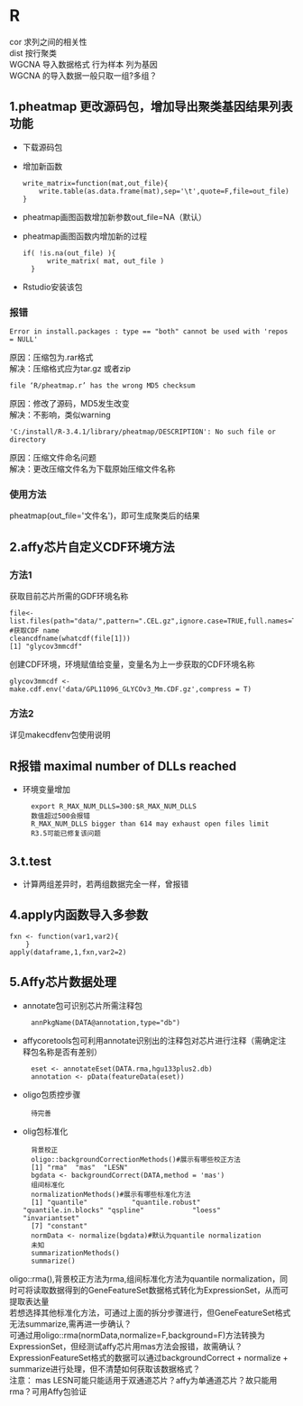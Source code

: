 # R
cor 求列之间的相关性
<br>dist 按行聚类
<br>WGCNA 导入数据格式 行为样本 列为基因
<br>WGCNA 的导入数据一般只取一组?多组？ 
## 1.pheatmap 更改源码包，增加导出聚类基因结果列表功能
* 下载源码包
* 增加新函数

      write_matrix=function(mat,out_file){
	      write.table(as.data.frame(mat),sep='\t',quote=F,file=out_file)
      }
* pheatmap画图函数增加新参数out_file=NA（默认）
* pheatmap画图函数内增加新的过程

      if( !is.na(out_file) ){
		    write_matrix( mat, out_file )
	    }

* Rstudio安装该包
### 报错

    Error in install.packages : type == "both" cannot be used with 'repos = NULL'
原因：压缩包为.rar格式
<br>解决：压缩格式应为tar.gz 或者zip

    file ‘R/pheatmap.r’ has the wrong MD5 checksum
原因：修改了源码，MD5发生改变
<br>解决：不影响，类似warning

	'C:/install/R-3.4.1/library/pheatmap/DESCRIPTION': No such file or directory
原因：压缩文件命名问题
<br>解决：更改压缩文件名为下载原始压缩文件名称
### 使用方法
pheatmap(out_file='文件名')，即可生成聚类后的结果

## 2.affy芯片自定义CDF环境方法
### 方法1 
获取目前芯片所需的GDF环境名称

	file<-list.files(path="data/",pattern=".CEL.gz",ignore.case=TRUE,full.names=TRUE)
	#获取CDF name
	cleancdfname(whatcdf(file[1]))
	[1] "glycov3mmcdf"
创建CDF环境，环境赋值给变量，变量名为上一步获取的CDF环境名称

	glycov3mmcdf <- make.cdf.env('data/GPL11096_GLYCOv3_Mm.CDF.gz',compress = T)

### 方法2
详见makecdfenv包使用说明

## R报错 maximal number of DLLs reached
* 环境变量增加

		export R_MAX_NUM_DLLS=300:$R_MAX_NUM_DLLS
		数值超过500会报错
		R_MAX_NUM_DLLS bigger than 614 may exhaust open files limit
		R3.5可能已修复该问题
		
## 3.t.test
* 计算两组差异时，若两组数据完全一样，曾报错
## 4.apply内函数导入多参数

	fxn <- function(var1,var2){
		}
	apply(dataframe,1,fxn,var2=2)

## 5.Affy芯片数据处理
* annotate包可识别芯片所需注释包

		annPkgName(DATA@annotation,type="db")
* affycoretools包可利用annotate识别出的注释包对芯片进行注释（需确定注释包名称是否有差别）

		eset <- annotateEset(DATA.rma,hgu133plus2.db)
		annotation <- pData(featureData(eset))
* oligo包质控步骤

		待完善
* olig包标准化

		背景校正
		oligo::backgroundCorrectionMethods()#展示有哪些校正方法
		[1] "rma"  "mas"  "LESN"
		bgdata <- backgroundCorrect(DATA,method = 'mas')
		组间标准化
		normalizationMethods()#展示有哪些标准化方法
		[1] "quantile"           "quantile.robust"    "quantile.in.blocks" "qspline"            "loess"              "invariantset"      
		[7] "constant"  
		normData <- normalize(bgdata)#默认为quantile normalization
		未知
		summarizationMethods()
		summarize()
oligo::rma(),背景校正方法为rma,组间标准化方法为quantile normalization，同时可将读取数据得到的GeneFeatureSet数据格式转化为ExpressionSet，从而可提取表达量
<br>若想选择其他标准化方法，可通过上面的拆分步骤进行，但GeneFeatureSet格式无法summarize,需再进一步确认？
<br>可通过用oligo::rma(normData,normalize=F,background=F)方法转换为ExpressionSet，但经测试affy芯片用mas方法会报错，故需确认？
<br>ExpressionFeatureSet格式的数据可以通过backgroundCorrect + normalize + summarize进行处理，但不清楚如何获取该数据格式？
<br>注意： mas LESN可能只能适用于双通道芯片？affy为单通道芯片？故只能用rma？可用Affy包验证









